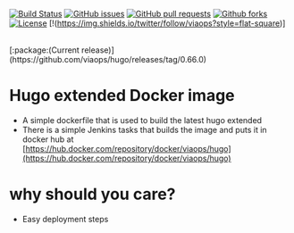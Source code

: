 [![Build Status](https://jenkins.viaops.com/buildStatus/icon?job=Hugo&style=flat-square)](https://jenkins.viaops.com/job/Hugo/)
[![GitHub issues](https://img.shields.io/github/issues/viaops/hugo?style=flat-square)](https://github.com/viaops/hugo/issues)
[![GitHub pull requests](https://img.shields.io/github/issues-pr/viaops/hugo?style=flat-square)](https://github.com/viaops/hugo/pulls)
[![Github forks](https://img.shields.io/github/forks/viaops/hugo?style=flat-square)](https://github.com/viaops/hugo/forks)
[![License](https://img.shields.io/github/license/viaops/hugo?style=flat-square)](license.txt)
[!(https://img.shields.io/twitter/follow/viaops?style=flat-square)]

<br>
[:package:(Current release)](https://github.com/viaops/hugo/releases/tag/0.66.0)

# Hugo extended Docker image


- A simple dockerfile that is used to build the latest hugo extended
- There is a simple Jenkins tasks that builds the image and puts it in docker hub at  
[https://hub.docker.com/repository/docker/viaops/hugo](https://hub.docker.com/repository/docker/viaops/hugo)

# why should you care?

- Easy deployment steps
